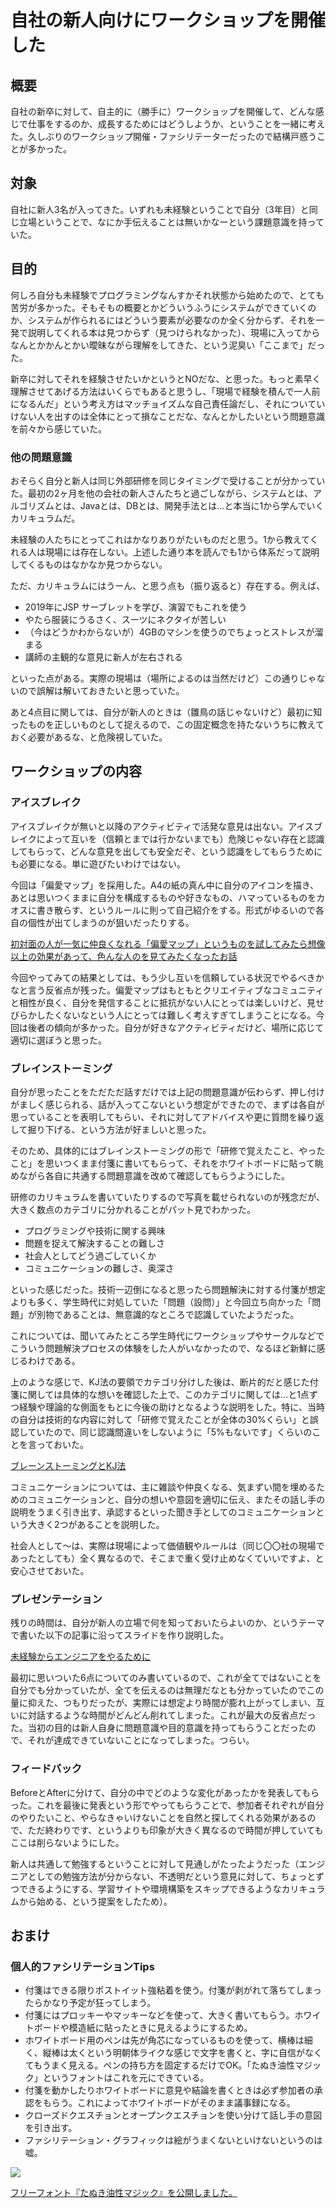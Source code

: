 # 自社の新人向けにワークショップを開催した

## 概要

自社の新卒に対して、自主的に（勝手に）ワークショップを開催して、どんな感じで仕事をするのか、成長するためにはどうしようか、ということを一緒に考えた。久しぶりのワークショップ開催・ファシリテーターだったので結構戸惑うことが多かった。

## 対象

自社に新人3名が入ってきた。いずれも未経験ということで自分（3年目）と同じ立場ということで、なにか手伝えることは無いかなーという課題意識を持っていた。

## 目的

何しろ自分も未経験でプログラミングなんすかそれ状態から始めたので、とても苦労が多かった。そもそもの概要とかどういうふうにシステムができていくのか、システムが作られるにはどういう要素が必要なのか全く分からず、それを一発で説明してくれる本は見つからず（見つけられなかった）、現場に入ってからなんとかかんとかい曖昧ながら理解をしてきた、という泥臭い「ここまで」だった。

新卒に対してそれを経験させたいかというとNOだな、と思った。もっと素早く理解させてあげる方法はいくらでもあると思うし、「現場で経験を積んで一人前になるんだ」という考え方はマッチョイズムな自己責任論だし、それについていけない人を出すのは全体にとって損なことだな、なんとかしたいという問題意識を前々から感じていた。

### 他の問題意識

おそらく自分と新人は同じ外部研修を同じタイミングで受けることが分かっていた。最初の2ヶ月を他の会社の新人さんたちと過ごしながら、システムとは、アルゴリズムとは、Javaとは、DBとは、開発手法とは…と本当に1から学んでいくカリキュラムだ。

未経験の人たちにとってこれはかなりありがたいものだと思う。1から教えてくれる人は現場には存在しない。上述した通り本を読んでも1から体系だって説明してくるものはなかなか見つからない。

ただ、カリキュラムにはうーん、と思う点も（振り返ると）存在する。例えば、

- 2019年にJSP サーブレットを学び、演習でもこれを使う
- やたら服装にうるさく、スーツにネクタイが苦しい
- （今はどうかわからないが）4GBのマシンを使うのでちょっとストレスが溜まる
- 講師の主観的な意見に新人が左右される

といった点がある。実際の現場は（場所によるのは当然だけど）この通りじゃないので誤解は解いておきたいと思っていた。

あと4点目に関しては、自分が新人のときは（雛鳥の話じゃないけど）最初に知ったものを正しいものとして捉えるので、この固定概念を持たないうちに教えておく必要があるな、と危険視していた。

## ワークショップの内容

### アイスブレイク

アイスブレイクが無いと以降のアクティビティで活発な意見は出ない。アイスブレイクによって互いを（信頼とまでは行かないまでも）危険じゃない存在と認識してもらって、どんな意見を出しても安全だぞ、という認識をしてもらうためにも必要になる。単に遊びたいわけではない。

今回は「偏愛マップ」を採用した。A4の紙の真ん中に自分のアイコンを描き、あとは思いつくままに自分を構成するものや好きなもの、ハマっているものをカオスに書き散らす、というルールに則って自己紹介をする。形式がゆるいので各自の個性が出てしまうのが狙いだったりする。

[初対面の人が一気に仲良くなれる「偏愛マップ」というものを試してみたら想像以上の効果があって、色んな人のを見てみたくなったお話](http://tamkaism.com/2014/06/henai-map/)

今回やってみての結果としては、もう少し互いを信頼している状況でやるべきかなと言う反省点が残った。偏愛マップはもともとクリエイティブなコミュニティと相性が良く、自分を発信することに抵抗がない人にとっては楽しいけど、見せびらかしたくないなという人にとっては難しく考えすぎてしまうことになる。今回は後者の傾向が多かった。自分が好きなアクティビティだけど、場所に応じて適切に選ぼうと思った。

### ブレインストーミング

自分が思ったことをただただ話すだけでは上記の問題意識が伝わらず、押し付けがましく感じられる、話が入ってこないという想定ができたので、まずは各自が思っていることを表明してもらい、それに対してアドバイスや更に質問を繰り返して掘り下げる、という方法が好ましいと思った。

そのため、具体的にはブレインストーミングの形で「研修で覚えたこと、やったこと」を思いつくまま付箋に書いてもらって、それをホワイトボードに貼って眺めながら各自に共通する問題意識を改めて確認してもらうようにした。

研修のカリキュラムを書いていたりするので写真を載せられないのが残念だが、大きく数点のカテゴリに分かれることがパット見でわかった。

- プログラミングや技術に関する興味
- 問題を捉えて解決することの難しさ
- 社会人としてどう過ごしていくか
- コミュニケーションの難しさ、奥深さ

といった感じだった。技術一辺倒になると思ったら問題解決に対する付箋が想定よりも多く、学生時代に対処していた「問題（設問）」と今回立ち向かった「問題」が別物であることは、無意識的なところで認識していたようだった。

これについては、聞いてみたところ学生時代にワークショップやサークルなどでこういう問題解決プロセスの体験をした人がいなかったので、なるほど新鮮に感じるわけである。

上のような感じで、KJ法の要領でカテゴリ分けした後は、断片的だと感じた付箋に関しては具体的な想いを確認した上で、このカテゴリに関しては…と1点ずつ経験や理論的な側面をもとに今後の助けとなるような説明をした。特に、当時の自分は技術的な内容に対して「研修で覚えたことが全体の30%くらい」と誤認していたので、同じ認識間違いをしないように「5%もないです」くらいのことを言っておいた。

[ブレーンストーミングとKJ法](http://www.ritsumei.ac.jp/~yamai/kj.htm)

コミュニケーションについては、主に雑談や仲良くなる、気まずい間を埋めるためのコミュニケーションと、自分の想いや意図を適切に伝え、またその話し手の説明をうまく引き出す、承認するといった聞き手としてのコミュニケーションという大きく2つがあることを説明した。

社会人として～は、実際は現場によって価値観やルールは（同じ〇〇社の現場であったとしても）全く異なるので、そこまで重く受け止めなくていいですよ、と安心させておいた。

### プレゼンテーション

残りの時間は、自分が新人の立場で何を知っておいたらよいのか、というテーマで書いた以下の記事に沿ってスライドを作り説明した。

[未経験からエンジニアをやるために](https://m4usta13ng.hatenablog.com/entry/2019/05/26/192305)

最初に思いついた6点についてのみ書いているので、これが全てではないことを自分でも分かっていたが、全てを伝えるのは無理だなとも分かっていたのでこの量に抑えた、つもりだったが、実際には想定より時間が膨れ上がってしまい、互いに対話するような時間がどんどん削れてしまった。これが最大の反省点だった。当初の目的は新人自身に問題意識や目的意識を持ってもらうことだったので、それが達成できていないことになってしまった。つらい。

### フィードバック

BeforeとAfterに分けて、自分の中でどのような変化があったかを発表してもらった。これを最後に発表という形でやってもらうことで、参加者それぞれが自分のやりたいこと、やらなきゃいけないことを自然と探してくれる効果があるので、ただ終わりです、というよりも印象が大きく異なるので時間が押していてもここは削らないようにした。

新人は共通して勉強するということに対して見通しがたったようだった（エンジニアとしての勉強方法が分からない、不透明だという意見に対して、ちょっとずつできるようにする、学習サイトや環境構築をスキップできるようなカリキュラムから始める、という提案をしたため）。

## おまけ

### 個人的ファシリテーションTips

- 付箋はできる限りポストイット強粘着を使う。付箋が剥がれて落ちてしまったらかなり予定が狂ってしまう。
- 付箋にはプロッキーやマッキーなどを使って、大きく書いてもらう。ホワイトボードや模造紙に貼ったときに見えるようにするため。
- ホワイトボード用のペンは先が角芯になっているものを使って、横棒は細く、縦棒は太くという明朝体ライクな感じで文字を書くと、字に自信がなくてもうまく見える。ペンの持ち方を固定するだけでOK。「たぬき油性マジック」というフォントはこれを元にできている。
- 付箋を動かしたりホワイトボードに意見や結論を書くときは必ず参加者の承認をもらう。これによってホワイトボードがそのまま議事録になる。
- クローズドクエスチョンとオープンクエスチョンを使い分けて話し手の意図を引き出す。
- ファシリテーション・グラフィックは絵がうまくないといけないというのは嘘。

![](https://tanukifont.com/wp-content/uploads/tanukimagic-pop.jpg)

[フリーフォント『たぬき油性マジック』を公開しました。](https://tanukifont.com/tanuki-permanent-marker/)
